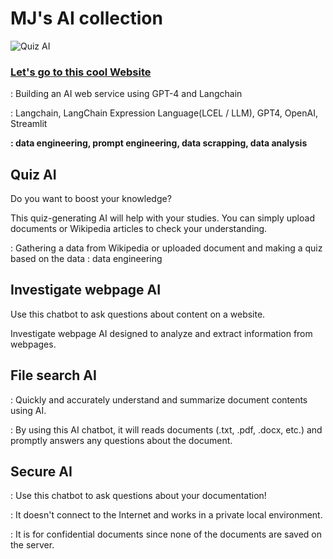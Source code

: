 # MJ's AI collection

![Quiz AI](https://github.com/user-attachments/assets/01ecb7b6-8d52-4ffe-81ef-0ba1272772da)



### **[Let's go to this cool Website](https://mj-ai-collection.streamlit.app/Quiz_AI)**



: Building an AI web service using GPT-4 and Langchain

: Langchain, LangChain Expression Language(LCEL / LLM), GPT4, OpenAI, Streamlit

**: data engineering, prompt engineering, data scrapping, data analysis**


## Quiz AI ##

Do you want to boost your knowledge?

This quiz-generating AI will help with your studies. 
You can simply upload documents or Wikipedia articles to check your understanding.

: Gathering a data from Wikipedia or uploaded document and making a quiz based on the data
: data engineering


###     


## Investigate webpage AI ##

Use this chatbot to ask questions about content on a website.

Investigate webpage AI designed to analyze and extract information from webpages.


###

## File search AI ##

: Quickly and accurately understand and summarize document contents using AI.

: By using this AI chatbot, it will reads documents (.txt, .pdf, .docx, etc.) and promptly answers any questions about the document.



###


## Secure AI ##

: Use this chatbot to ask questions about your documentation!

: It doesn't connect to the Internet and works in a private local environment.

: It is for confidential documents since none of the documents are saved on the server.



###

